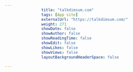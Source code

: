 ---
                title: "talkdimsum.com"
                tags: [App site]
                externalUrl: "https://talkdimsum.com/"
                weight: 271
                showDate: false
                showAuthor: false
                showReadingTime: false
                showEdit: false
                showLikes: false
                showViews: false
                layoutBackgroundHeaderSpace: false
                ---
